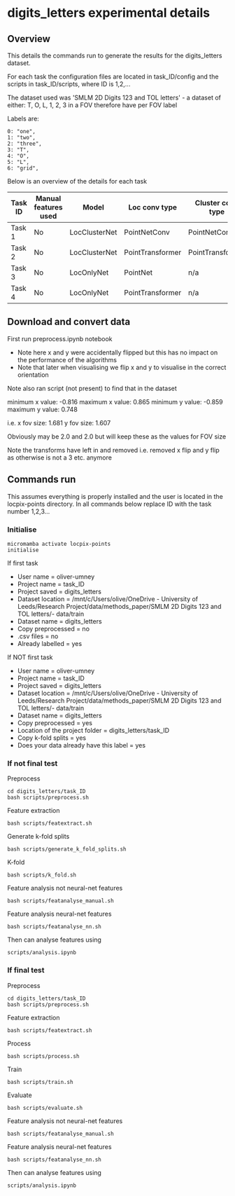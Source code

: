 # digits_letters experimental details

## Overview

This details the commands run to generate the results for the digits_letters dataset.

For each task the configuration files are located in task_ID/config and the scripts in task_ID/scripts, where ID is 1,2,...

The dataset used was 'SMLM 2D Digits 123 and TOL letters' - a dataset of either: T, O, L, 1, 2, 3 in a FOV therefore have per FOV label

Labels are:

    0: "one",
    1: "two",
    2: "three",
    3: "T",
    4: "O",
    5: "L",
    6: "grid",

Below is an overview of the details for each task 

| Task ID  | Manual features used | Model | Loc conv type | Cluster conv type |
| --- | --- | --- |--- | --- |
| Task 1  | No  | LocClusterNet | PointNetConv | PointNetConv |
| Task 2  | No  | LocClusterNet | PointTransformer | PointTransformer |
| Task 3  | No  | LocOnlyNet | PointNet | n/a |
| Task 4  | No  | LocOnlyNet | PointTransformer | n/a |

## Download and convert data

First run preprocess.ipynb notebook

- Note here x and y were accidentally flipped but this has no impact on the performance of the algorithms 
- Note that later when visualising we flip x and y to visualise in the correct orientation

Note also ran script (not present) to find that in the dataset

minimum x value: -0.816
maximum x value: 0.865
minimum y value: -0.859
maximum y value: 0.748

i.e. x fov size: 1.681
     y fov size: 1.607

Obviously may be 2.0 and 2.0 but will keep these as the values for FOV size

Note the transforms have left in and removed i.e. removed x flip and y flip as otherwise is not a 3 etc. anymore
## Commands run

This assumes everything is properly installed and the user is located in the locpix-points directory.
In all commands below replace ID with the task number 1,2,3...


### Initialise

```shell
micromamba activate locpix-points
initialise
```

If first task

- User name = oliver-umney
- Project name = task_ID
- Project saved = digits_letters
- Dataset location = /mnt/c/Users/olive/OneDrive - University of Leeds/Research Project/data/methods_paper/SMLM 2D Digits 123 and TOL letters/- data/train
- Dataset name = digits_letters
- Copy preprocessed = no
- .csv files = no
- Already labelled = yes

If NOT first task

- User name = oliver-umney
- Project name = task_ID
- Project saved = digits_letters
- Dataset location = /mnt/c/Users/olive/OneDrive - University of Leeds/Research Project/data/methods_paper/SMLM 2D Digits 123 and TOL letters/- data/train
- Dataset name = digits_letters
- Copy preprocessed = yes
- Location of the project folder = digits_letters/task_ID
- Copy k-fold splits = yes
- Does your data already have this label = yes

### If not final test

Preprocess

```shell
cd digits_letters/task_ID
bash scripts/preprocess.sh
```

Feature extraction

```shell
bash scripts/featextract.sh
```

Generate k-fold splits

```shell
bash scripts/generate_k_fold_splits.sh
```

K-fold 

```shell
bash scripts/k_fold.sh
```

Feature analysis not neural-net features

```shell
bash scripts/featanalyse_manual.sh
```

Feature analysis neural-net features

```shell
bash scripts/featanalyse_nn.sh
```

Then can analyse features using

```shell
scripts/analysis.ipynb
```

### If final test

Preprocess

```shell
cd digits_letters/task_ID
bash scripts/preprocess.sh
```

Feature extraction

```shell
bash scripts/featextract.sh
```

Process

```shell
bash scripts/process.sh
```

Train

```shell
bash scripts/train.sh
```

Evaluate

```shell
bash scripts/evaluate.sh
```

Feature analysis not neural-net features

```shell
bash scripts/featanalyse_manual.sh
```

Feature analysis neural-net features

```shell
bash scripts/featanalyse_nn.sh
```

Then can analyse features using

```shell
scripts/analysis.ipynb
```